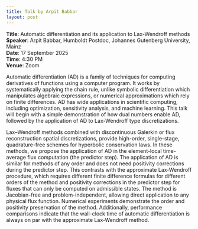 ```yaml
---
title: Talk by Arpit Babbar
layout: post
---
```


**Title**: Automatic differentiation and its application to Lax-Wendroff methods  
**Speaker**: Arpit Babbar, Humboldt Postdoc, Johannes Gutenberg University, Mainz  
**Date**: 17 September 2025  
**Time**: 4:30 PM  
**Venue**: Zoom

Automatic differentiation (AD) is a family of techniques for computing derivatives of functions using a computer program. It works by systematically applying the chain rule, unlike symbolic differentiation which manipulates algebraic expressions, or numerical approximations which rely on finite differences. AD has wide applications in scientific computing, including optimization, sensitivity analysis, and machine learning. This talk will begin with a simple demonstration of how dual numbers enable AD, followed by the application of AD to Lax-Wendroff type discretizations.

Lax–Wendroff methods combined with discontinuous Galerkin or flux reconstruction spatial discretizations, provide high-order, single-stage, quadrature-free schemes for hyperbolic conservation laws. In these methods, we propose the application of AD in the element-local time-average flux computation (the predictor step). The application of AD is similar for methods of any order and does not need positivity corrections during the predictor step. This contrasts with the approximate Lax-Wendroff procedure, which requires different finite difference formulas for different orders of the method and positivity corrections in the predictor step for fluxes that can only be computed on admissible states. The method is Jacobian-free and problem-independent, allowing direct application to any physical flux function. Numerical experiments demonstrate the order and positivity preservation of the method. Additionally, performance comparisons indicate that the wall-clock time of automatic differentiation is always on par with the approximate Lax-Wendroff method.
